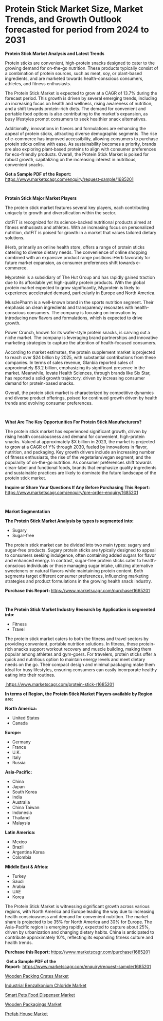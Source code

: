 <p><h1>Protein Stick Market Size, Market Trends, and Growth Outlook forecasted for period from 2024 to 2031</h1></p><p><strong>Protein Stick Market Analysis and Latest Trends</strong></p>
<p><p>Protein sticks are convenient, high-protein snacks designed to cater to the growing demand for on-the-go nutrition. These products typically consist of a combination of protein sources, such as meat, soy, or plant-based ingredients, and are marketed towards health-conscious consumers, athletes, and fitness enthusiasts.</p><p>The Protein Stick Market is expected to grow at a CAGR of 13.7% during the forecast period. This growth is driven by several emerging trends, including an increasing focus on health and wellness, rising awareness of nutrition, and a shift towards protein-rich diets. The demand for convenient and portable food options is also contributing to the market's expansion, as busy lifestyles prompt consumers to seek healthier snack alternatives.</p><p>Additionally, innovations in flavors and formulations are enhancing the appeal of protein sticks, attracting diverse demographic segments. The rise of e-commerce has improved accessibility, allowing consumers to purchase protein sticks online with ease. As sustainability becomes a priority, brands are also exploring plant-based proteins to align with consumer preferences for eco-friendly products. Overall, the Protein Stick Market is poised for robust growth, capitalizing on the increasing interest in nutritious, convenient snacks.</p></p>
<p><strong>Get a Sample PDF of the Report:&nbsp;</strong> <a href="https://www.marketscagr.com/enquiry/request-sample/1685201?utm_campaign=1564&utm_medium=2&utm_source=Github&utm_content=ia&utm_term=16102024&utm_id=protein-stick">https://www.marketscagr.com/enquiry/request-sample/1685201</a></p>
<p>&nbsp;</p>
<p><strong>Protein Stick Major Market Players</strong></p>
<p><p>The protein stick market features several key players, each contributing uniquely to growth and diversification within the sector. </p><p>dotFIT is recognized for its science-backed nutritional products aimed at fitness enthusiasts and athletes. With an increasing focus on personalized nutrition, dotFIT is poised for growth in a market that values tailored dietary solutions.</p><p>iHerb, primarily an online health store, offers a range of protein sticks catering to diverse dietary needs. The convenience of online shopping combined with an expansive product range positions iHerb favorably for future market expansion, as consumer preferences shift towards e-commerce.</p><p>Myprotein is a subsidiary of The Hut Group and has rapidly gained traction due to its affordable yet high-quality protein products. With the global protein market expected to grow significantly, Myprotein is likely to experience accelerated demand, particularly in Europe and North America. </p><p>MusclePharm is a well-known brand in the sports nutrition segment. Their emphasis on clean ingredients and transparency resonates with health-conscious consumers. The company is focusing on innovation by introducing new flavors and formulations, which is expected to drive growth.</p><p>Power Crunch, known for its wafer-style protein snacks, is carving out a niche market. The company is leveraging brand partnerships and innovative marketing strategies to capture the attention of health-focused consumers.</p><p>According to market estimates, the protein supplement market is projected to reach over $24 billion by 2025, with substantial contributions from these companies. In terms of sales revenue, Glanbia reported sales of approximately $3.2 billion, emphasizing its significant presence in the market. Meanwhile, Iovate Health Sciences, through brands like Six Star, has reported a solid growth trajectory, driven by increasing consumer demand for protein-based snacks.</p><p>Overall, the protein stick market is characterized by competitive dynamics and diverse product offerings, poised for continued growth driven by health trends and evolving consumer preferences.</p></p>
<p>&nbsp;</p>
<p><strong>What Are The Key Opportunities For Protein Stick Manufacturers?</strong></p>
<p><p>The protein stick market has experienced significant growth, driven by rising health consciousness and demand for convenient, high-protein snacks. Valued at approximately $X billion in 2023, the market is projected to grow at a CAGR of Y% through 2030, fueled by innovations in flavor, nutrition, and packaging. Key growth drivers include an increasing number of fitness enthusiasts, the rise of the vegetarian/vegan segment, and the popularity of on-the-go nutrition. As consumer preferences shift towards clean-label and functional foods, brands that emphasize quality ingredients and sustainable practices are likely to dominate the future landscape of the protein stick market.</p></p>
<p><strong>Inquire or Share Your Questions If Any Before Purchasing This Report:</strong> <a href="https://www.marketscagr.com/enquiry/pre-order-enquiry/1685201?utm_campaign=1564&utm_medium=2&utm_source=Github&utm_content=ia&utm_term=16102024&utm_id=protein-stick">https://www.marketscagr.com/enquiry/pre-order-enquiry/1685201</a></p>
<p>&nbsp;</p>
<p><strong>Market Segmentation</strong></p>
<p><strong>The Protein Stick Market Analysis by types is segmented into:</strong></p>
<p><ul><li>Sugary</li><li>Sugar-free</li></ul></p>
<p><p>The protein stick market can be divided into two main types: sugary and sugar-free products. Sugary protein sticks are typically designed to appeal to consumers seeking indulgence, often containing added sugars for flavor and enhanced energy. In contrast, sugar-free protein sticks cater to health-conscious individuals or those managing sugar intake, utilizing alternative sweeteners or natural flavors while maintaining protein content. Both segments target different consumer preferences, influencing marketing strategies and product formulations in the growing health snack industry.</p></p>
<p><strong>Purchase this Report:&nbsp;</strong><a href="https://www.marketscagr.com/purchase/1685201?utm_campaign=1564&utm_medium=2&utm_source=Github&utm_content=ia&utm_term=16102024&utm_id=protein-stick">https://www.marketscagr.com/purchase/1685201</a></p>
<p>&nbsp;</p>
<p><strong>The Protein Stick Market Industry Research by Application is segmented into:</strong></p>
<p><ul><li>Fitness</li><li>Travel</li></ul></p>
<p><p>The protein stick market caters to both the fitness and travel sectors by providing convenient, portable nutrition solutions. In fitness, these protein-rich snacks support workout recovery and muscle building, making them popular among athletes and gym-goers. For travelers, protein sticks offer a quick and nutritious option to maintain energy levels and meet dietary needs on the go. Their compact design and minimal packaging make them ideal for busy lifestyles, ensuring consumers can easily incorporate healthy eating into their routines.</p></p>
<p><a href="https://www.marketscagr.com/protein-stick-r1685201?utm_campaign=1564&utm_medium=2&utm_source=Github&utm_content=ia&utm_term=16102024&utm_id=protein-stick">&nbsp;https://www.marketscagr.com/protein-stick-r1685201</a></p>
<p><strong>In terms of Region, the Protein Stick Market Players available by Region are:</strong></p>
<p>
    <p> <strong> North America: </strong>
        <ul>
            <li>United States</li>
            <li>Canada</li>
        </ul>
        </p> 
    <p> <strong> Europe: </strong>
        <ul>
            <li>Germany</li>
            <li>France</li>
            <li>U.K.</li>
            <li>Italy</li>
            <li>Russia</li>
        </ul>
        </p> 
    <p> <strong> Asia-Pacific: </strong>
        <ul>
            <li>China</li>
            <li>Japan</li>
            <li>South Korea</li>
            <li>India</li>
            <li>Australia</li>
            <li>China Taiwan</li>
            <li>Indonesia</li>
            <li>Thailand</li>
            <li>Malaysia</li>
        </ul>
        </p> 
    <p> <strong> Latin America: </strong>
        <ul>
            <li>Mexico</li>
            <li>Brazil</li>
            <li>Argentina Korea</li>
            <li>Colombia</li>
        </ul>
        </p> 
    <p> <strong> Middle East & Africa: </strong>
        <ul>
            <li>Turkey</li>
            <li>Saudi</li>
            <li>Arabia</li>
            <li>UAE</li>
            <li>Korea</li>
        </ul>
    </p>
    </p>
<p><p>The Protein Stick Market is witnessing significant growth across various regions, with North America and Europe leading the way due to increasing health consciousness and demand for convenient nutrition. The market share is projected to be 35% for North America and 30% for Europe. The Asia-Pacific region is emerging rapidly, expected to capture about 25%, driven by urbanization and changing dietary habits. China is anticipated to contribute approximately 10%, reflecting its expanding fitness culture and health trends.</p></p>
<p><strong>Purchase this Report: </strong><a href="https://www.marketscagr.com/purchase/1685201?utm_campaign=1564&utm_medium=2&utm_source=Github&utm_content=ia&utm_term=16102024&utm_id=protein-stick">https://www.marketscagr.com/purchase/1685201</a></p>
<p>&nbsp;<strong>Get a Sample PDF of the Report:&nbsp;&nbsp;</strong><a href="https://www.marketscagr.com/enquiry/request-sample/1685201?utm_campaign=1564&utm_medium=2&utm_source=Github&utm_content=ia&utm_term=16102024&utm_id=protein-stick">https://www.marketscagr.com/enquiry/request-sample/1685201</a></p>
<p><strong></strong></p>
<p><p><a href="https://www.linkedin.com/pulse/wooden-packing-crates-market-global-share-ranking-overall-vml4f?trk=public_post_embed_feed-article-content&utm_campaign=1564&utm_medium=2&utm_source=Github&utm_content=ia&utm_term=16102024&utm_id=protein-stick">Wooden Packing Crates Market</a></p><p><a href="https://www.linkedin.com/pulse/industrial-benzalkonium-chloride-market-research-report-exploring-9rptf?trk=public_post_embed_feed-article-content&utm_campaign=1564&utm_medium=2&utm_source=Github&utm_content=ia&utm_term=16102024&utm_id=protein-stick">Industrial Benzalkonium Chloride Market</a></p><p><a href="https://www.linkedin.com/pulse/smart-pets-food-dispenser-market-research-report-exploring-sgfgc?trk=public_post_embed_feed-article-content&utm_campaign=1564&utm_medium=2&utm_source=Github&utm_content=ia&utm_term=16102024&utm_id=protein-stick">Smart Pets Food Dispenser Market</a></p><p><a href="https://www.linkedin.com/pulse/wooden-packagings-market-emerging-trends-future-prospects-period-dsoef?trk=public_post_embed_feed-article-content&utm_campaign=1564&utm_medium=2&utm_source=Github&utm_content=ia&utm_term=16102024&utm_id=protein-stick">Wooden Packagings Market</a></p><p><a href="https://www.linkedin.com/pulse/global-prefab-house-market-landscape-future-trends-strategic-forecast-0pv2c?trk=public_post_embed_feed-article-content&utm_campaign=1564&utm_medium=2&utm_source=Github&utm_content=ia&utm_term=16102024&utm_id=protein-stick">Prefab House Market</a></p></p>
